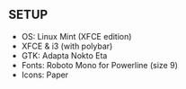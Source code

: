## SETUP
- OS: Linux Mint (XFCE edition)
- XFCE & i3 (with polybar)
- GTK: Adapta Nokto Eta
- Fonts: Roboto Mono for Powerline (size 9)
- Icons: Paper
